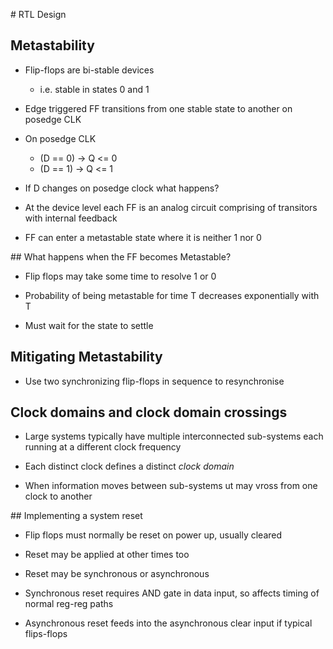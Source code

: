 # RTL Design

## Metastability

- Flip-flops are bi-stable devices 
  - i.e. stable in states 0 and 1

- Edge triggered FF transitions from one stable state to another on posedge CLK

- On posedge CLK
  - (D == 0) -> Q <= 0
  - (D == 1) -> Q <= 1

- If D changes on posedge clock what happens?

- At the device level each FF is an analog circuit comprising of transitors
  with internal feedback

- FF can enter a metastable state where it is neither 1 nor 0

## What happens when the FF becomes Metastable?

- Flip flops may take some time to resolve 1 or 0

- Probability of being metastable for time T decreases exponentially with T

- Must wait for the state to settle

## Mitigating Metastability

- Use two synchronizing flip-flops in sequence to resynchronise

## Clock domains and clock domain crossings

- Large systems typically have multiple interconnected sub-systems each running
  at a different clock frequency

- Each distinct clock defines a distinct _clock domain_

- When information moves between sub-systems ut may vross from one clock to another

## Implementing a system reset

- Flip flops must normally be reset on power up, usually cleared

- Reset may be applied at other times too 

- Reset may be synchronous or asynchronous

- Synchronous reset requires AND gate in data input, so affects timing of normal reg-reg paths

- Asynchronous reset feeds into the asynchronous clear input if typical flips-flops


